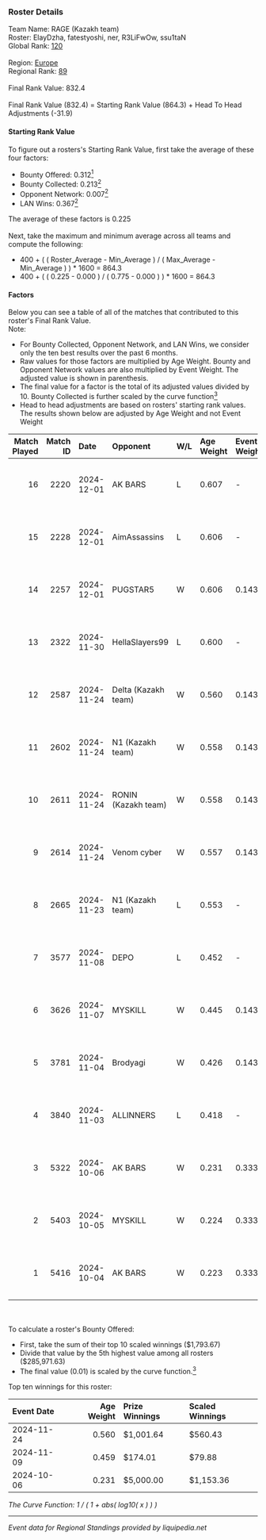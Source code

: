 ### Roster Details<br />
Team Name: RAGE (Kazakh team)<br />
Roster: ElayDzha, fatestyoshi, ner, R3LiFwOw, ssu1taN<br />
Global Rank: [120](../../standings_global_2025_02_28.md)<br />
<br />
Region: [Europe]( ../../standings_europe_2025_02_28.md)<br />
Regional Rank: [89]( ../../standings_europe_2025_02_28.md)<br />
<br />
Final Rank Value:  832.4<br />
<br />
Final Rank Value (832.4) = Starting Rank Value (864.3) + Head To Head Adjustments (-31.9)<br />

#### Starting Rank Value<br />
To figure out a rosters's Starting Rank Value, first take the average of these four factors:<br />
- Bounty Offered: 0.312[<sup>1</sup>](#table2)
- Bounty Collected: 0.213[<sup>2</sup>](#table1)
- Opponent Network: 0.007[<sup>2</sup>](#table1)
- LAN Wins: 0.367[<sup>2</sup>](#table1)

The average of these factors is 0.225<br />
<br />
Next, take the maximum and minimum average across all teams and compute the following:<br />
- 400 + ( ( Roster_Average - Min_Average ) / ( Max_Average - Min_Average ) ) * 1600 = 864.3
- 400 + ( ( 0.225 - 0.000 ) / ( 0.775 - 0.000 ) ) * 1600 = 864.3


#### Factors<br />
Below you can see a table of all of the matches that contributed to this roster's Final Rank Value.<br />
Note:<br />

- For Bounty Collected, Opponent Network, and LAN Wins, we consider only the ten best results over the past 6 months.
- Raw values for those factors are multiplied by Age Weight. Bounty and Opponent Network values are also multiplied by Event Weight. The adjusted value is shown in parenthesis.
- The final value for a factor is the total of its adjusted values divided by 10. Bounty Collected is further scaled by the curve function[<sup>3</sup>](#curveFunction)
- Head to head adjustments are based on rosters' starting rank values. The results shown below are adjusted by Age Weight and not Event Weight
<span id="table1"></span><br />


| Match Played | Match ID | Date       | Opponent            | W/L | Age Weight | Event Weight | Bounty Collected | Opponent Network | LAN Wins  | H2H Adj. | Roster                                           |
| -: | -: | :- | :- | :- | :- | :- | :- | :- | :- | -: | :- |
|           16 |     2220 | 2024-12-01 | AK BARS             | L   | 0.607      | -            | -                | -                | -         |    -8.86 | ElayDzha, fatestyoshi, ner, R3LiFwOw, ssu1taN    |
|           15 |     2228 | 2024-12-01 | AimAssassins        | L   | 0.606      | -            | -                | -                | -         |    -5.94 | ElayDzha, fatestyoshi, ner, R3LiFwOw, ssu1taN    |
|           14 |     2257 | 2024-12-01 | PUGSTAR5            | W   | 0.606      | 0.143        | 0.000 (0.000)    | 0.000 (0.000)    | 0 (0.000) |     1.45 | ElayDzha, fatestyoshi, ner, R3LiFwOw, ssu1taN    |
|           13 |     2322 | 2024-11-30 | HellaSlayers99      | L   | 0.600      | -            | -                | -                | -         |   -15.28 | ElayDzha, fatestyoshi, ner, R3LiFwOw, ssu1taN    |
|           12 |     2587 | 2024-11-24 | Delta (Kazakh team) | W   | 0.560      | 0.143        | 0.001 (0.000)    | 0.055 (0.004)    | 1 (0.560) |     5.10 | Adams0n, ElayDzha, ner, R3LiFwOw, ssu1taN        |
|           11 |     2602 | 2024-11-24 | N1 (Kazakh team)    | W   | 0.558      | 0.143        | 0.001 (0.000)    | 0.028 (0.002)    | 1 (0.558) |     4.52 | Adams0n, ElayDzha, ner, R3LiFwOw, ssu1taN        |
|           10 |     2611 | 2024-11-24 | RONIN (Kazakh team) | W   | 0.558      | 0.143        | 0.000 (0.000)    | 0.055 (0.004)    | 1 (0.558) |     2.02 | Adams0n, ElayDzha, ner, R3LiFwOw, ssu1taN        |
|            9 |     2614 | 2024-11-24 | Venom cyber         | W   | 0.557      | 0.143        | 0.000 (0.000)    | 0.028 (0.002)    | 1 (0.557) |     1.65 | Adams0n, ElayDzha, ner, R3LiFwOw, ssu1taN        |
|            8 |     2665 | 2024-11-23 | N1 (Kazakh team)    | L   | 0.553      | -            | -                | -                | -         |   -13.01 | Adams0n, ElayDzha, ner, R3LiFwOw, ssu1taN        |
|            7 |     3577 | 2024-11-08 | DEPO                | L   | 0.452      | -            | -                | -                | -         |    -8.41 | ElayDzha, fatestyoshi, ner, R3LiFwOw, ssu1taN    |
|            6 |     3626 | 2024-11-07 | MYSKILL             | W   | 0.445      | 0.143        | 0.003 (0.000)    | 0.140 (0.009)    | 0 (0.000) |     3.79 | ElayDzha, fatestyoshi, ner, R3LiFwOw, ssu1taN    |
|            5 |     3781 | 2024-11-04 | Brodyagi            | W   | 0.426      | 0.143        | 0.000 (0.000)    | 0.000 (0.000)    | 0 (0.000) |     0.92 | ElayDzha, fatestyoshi, ner, R3LiFwOw, ssu1taN    |
|            4 |     3840 | 2024-11-03 | ALLINNERS           | L   | 0.418      | -            | -                | -                | -         |    -9.16 | ElayDzha, fatestyoshi, ner, R3LiFwOw, ssu1taN    |
|            3 |     5322 | 2024-10-06 | AK BARS             | W   | 0.231      | 0.333        | 0.010 (0.001)    | 0.228 (0.018)    | 1 (0.231) |     3.72 | ElayDzha, fatestyoshi, for2na, R3LiFwOw, ssu1taN |
|            2 |     5403 | 2024-10-05 | MYSKILL             | W   | 0.224      | 0.333        | 0.003 (0.000)    | 0.140 (0.010)    | 1 (0.224) |     1.94 | ElayDzha, fatestyoshi, for2na, R3LiFwOw, ssu1taN |
|            1 |     5416 | 2024-10-04 | AK BARS             | W   | 0.223      | 0.333        | 0.010 (0.001)    | 0.228 (0.017)    | 1 (0.223) |     3.64 | ElayDzha, fatestyoshi, for2na, R3LiFwOw, ssu1taN |

<br />
<span id="table2"></span><br />
To calculate a roster's Bounty Offered:<br />

- First, take the sum of their top 10 scaled winnings ($1,793.67)
- Divide that value by the 5th highest value among all rosters ($285,971.63)
- The final value (0.01) is scaled by the curve function.[<sup>3</sup>](#curveFunction)

Top ten winnings for this roster:<br />

| Event Date | Age Weight | Prize Winnings | Scaled Winnings |
| :- | -: | :- | :- |
| 2024-11-24 |      0.560 | $1,001.64      | $560.43         |
| 2024-11-09 |      0.459 | $174.01        | $79.88          |
| 2024-10-06 |      0.231 | $5,000.00      | $1,153.36       |


<span id="curveFunction"></span>_The Curve Function: 1 / ( 1 + abs( log10( x ) ) )_<br />

---
_Event data for Regional Standings provided by liquipedia.net_<br />
